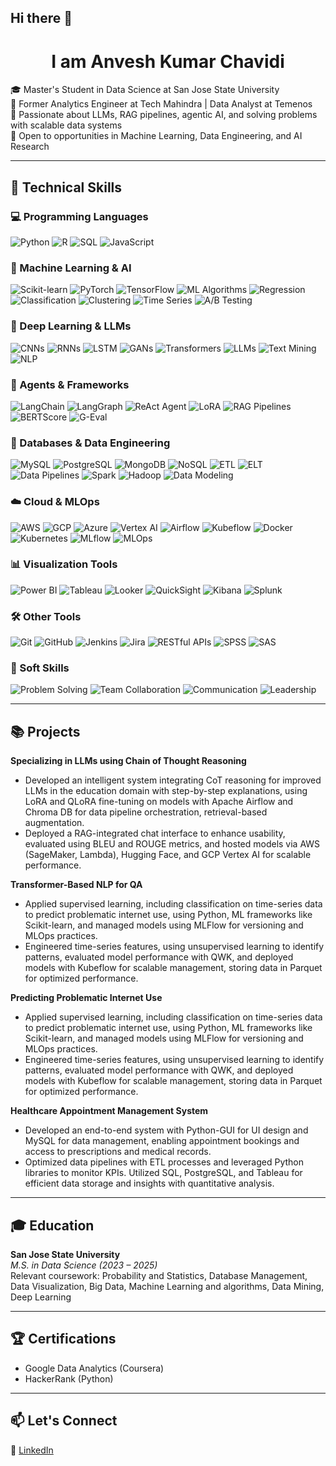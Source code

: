 ## Hi there 👋

<!--
**anveshkumar0206/anveshkumar0206** is a ✨ _special_ ✨ repository because its `README.md` (this file) appears on your GitHub profile.

Here are some ideas to get you started:

- 🔭 I’m currently working on ...
- 🌱 I’m currently learning ...
- 👯 I’m looking to collaborate on ...
- 🤔 I’m looking for help with ...
- 💬 Ask me about ...
- 📫 How to reach me: ...
- 😄 Pronouns: ...
- ⚡ Fun fact: ...
-->

<h1 align="center">I am Anvesh Kumar Chavidi</h1>

🎓 Master's Student in Data Science at San Jose State University  
💼 Former Analytics Engineer at Tech Mahindra | Data Analyst at Temenos  
🧠 Passionate about LLMs, RAG pipelines, agentic AI, and solving problems with scalable data systems  
🤝 Open to opportunities in Machine Learning, Data Engineering, and AI Research  

---

## 🚀 Technical Skills

### 💻 Programming Languages
![Python](https://img.shields.io/badge/Python-3776AB?style=for-the-badge&logo=python&logoColor=white)
![R](https://img.shields.io/badge/R-276DC3?style=for-the-badge&logo=r&logoColor=white)
![SQL](https://img.shields.io/badge/SQL-003B57?style=for-the-badge&logo=postgresql&logoColor=white)
![JavaScript](https://img.shields.io/badge/JavaScript-F7DF1E?style=for-the-badge&logo=javascript&logoColor=black)

### 🧠 Machine Learning & AI
![Scikit-learn](https://img.shields.io/badge/Scikit--learn-F7931E?style=for-the-badge)
![PyTorch](https://img.shields.io/badge/PyTorch-EE4C2C?style=for-the-badge)
![TensorFlow](https://img.shields.io/badge/TensorFlow-FF6F00?style=for-the-badge)
![ML Algorithms](https://img.shields.io/badge/ML%20Algorithms-0078D4?style=for-the-badge)
![Regression](https://img.shields.io/badge/Regression-5C2D91?style=for-the-badge)
![Classification](https://img.shields.io/badge/Classification-8E24AA?style=for-the-badge)
![Clustering](https://img.shields.io/badge/Clustering-512DA8?style=for-the-badge)
![Time Series](https://img.shields.io/badge/Time%20Series-3949AB?style=for-the-badge)
![A/B Testing](https://img.shields.io/badge/A%2FB%20Testing-F06292?style=for-the-badge)

### 🧠 Deep Learning & LLMs
![CNNs](https://img.shields.io/badge/CNNs-2196F3?style=for-the-badge)
![RNNs](https://img.shields.io/badge/RNNs-1E88E5?style=for-the-badge)
![LSTM](https://img.shields.io/badge/LSTM-1976D2?style=for-the-badge)
![GANs](https://img.shields.io/badge/GANs-FF6F00?style=for-the-badge)
![Transformers](https://img.shields.io/badge/Transformers-FFA000?style=for-the-badge)
![LLMs](https://img.shields.io/badge/LLMs-FFB300?style=for-the-badge)
![Text Mining](https://img.shields.io/badge/Text%20Mining-FF8F00?style=for-the-badge)
![NLP](https://img.shields.io/badge/NLP-FF7043?style=for-the-badge)

### 🤖 Agents & Frameworks
![LangChain](https://img.shields.io/badge/LangChain-black?style=for-the-badge)
![LangGraph](https://img.shields.io/badge/LangGraph-7B61FF?style=for-the-badge)
![ReAct Agent](https://img.shields.io/badge/ReAct%20Agent-E23237?style=for-the-badge)
![LoRA](https://img.shields.io/badge/LoRA-007ACC?style=for-the-badge)
![RAG Pipelines](https://img.shields.io/badge/RAG%20Pipelines-4E342E?style=for-the-badge)
![BERTScore](https://img.shields.io/badge/BERTScore-9C27B0?style=for-the-badge)
![G-Eval](https://img.shields.io/badge/G--Eval-3949AB?style=for-the-badge)

### 💾 Databases & Data Engineering
![MySQL](https://img.shields.io/badge/MySQL-00758F?style=for-the-badge)
![PostgreSQL](https://img.shields.io/badge/PostgreSQL-336791?style=for-the-badge)
![MongoDB](https://img.shields.io/badge/MongoDB-47A248?style=for-the-badge)
![NoSQL](https://img.shields.io/badge/NoSQL-43A047?style=for-the-badge)
![ETL](https://img.shields.io/badge/ETL-00ACC1?style=for-the-badge)
![ELT](https://img.shields.io/badge/ELT-00838F?style=for-the-badge)
![Data Pipelines](https://img.shields.io/badge/Data%20Pipelines-4CAF50?style=for-the-badge)
![Spark](https://img.shields.io/badge/Spark-F75C03?style=for-the-badge)
![Hadoop](https://img.shields.io/badge/Hadoop-66BB6A?style=for-the-badge)
![Data Modeling](https://img.shields.io/badge/Data%20Modeling-4DB6AC?style=for-the-badge)

### ☁️ Cloud & MLOps
![AWS](https://img.shields.io/badge/AWS-232F3E?style=for-the-badge)
![GCP](https://img.shields.io/badge/GCP-4285F4?style=for-the-badge)
![Azure](https://img.shields.io/badge/Azure-0078D4?style=for-the-badge)
![Vertex AI](https://img.shields.io/badge/Vertex%20AI-FF6F00?style=for-the-badge)
![Airflow](https://img.shields.io/badge/Airflow-017CEE?style=for-the-badge)
![Kubeflow](https://img.shields.io/badge/Kubeflow-3E50B4?style=for-the-badge)
![Docker](https://img.shields.io/badge/Docker-2496ED?style=for-the-badge)
![Kubernetes](https://img.shields.io/badge/Kubernetes-326CE5?style=for-the-badge)
![MLflow](https://img.shields.io/badge/MLflow-003366?style=for-the-badge)
![MLOps](https://img.shields.io/badge/MLOps-673AB7?style=for-the-badge)

### 📊 Visualization Tools
![Power BI](https://img.shields.io/badge/Power%20BI-F2C811?style=for-the-badge&logo=powerbi&logoColor=black)
![Tableau](https://img.shields.io/badge/Tableau-E97627?style=for-the-badge)
![Looker](https://img.shields.io/badge/Looker-4285F4?style=for-the-badge)
![QuickSight](https://img.shields.io/badge/QuickSight-FF9900?style=for-the-badge)
![Kibana](https://img.shields.io/badge/Kibana-FE4080?style=for-the-badge)
![Splunk](https://img.shields.io/badge/Splunk-000000?style=for-the-badge)

### 🛠️ Other Tools
![Git](https://img.shields.io/badge/Git-F05032?style=for-the-badge)
![GitHub](https://img.shields.io/badge/GitHub-181717?style=for-the-badge)
![Jenkins](https://img.shields.io/badge/Jenkins-D24939?style=for-the-badge)
![Jira](https://img.shields.io/badge/Jira-0052CC?style=for-the-badge)
![RESTful APIs](https://img.shields.io/badge/RESTful%20APIs-8D6E63?style=for-the-badge)
![SPSS](https://img.shields.io/badge/SPSS-2C2255?style=for-the-badge)
![SAS](https://img.shields.io/badge/SAS-1E90FF?style=for-the-badge)

### 💬 Soft Skills
![Problem Solving](https://img.shields.io/badge/Problem%20Solving-E91E63?style=for-the-badge)
![Team Collaboration](https://img.shields.io/badge/Team%20Collaboration-EC407A?style=for-the-badge)
![Communication](https://img.shields.io/badge/Communication-D81B60?style=for-the-badge)
![Leadership](https://img.shields.io/badge/Leadership-C2185B?style=for-the-badge)

---

## 📚 Projects

**Specializing in LLMs using Chain of Thought Reasoning**  
  - Developed an intelligent system integrating CoT reasoning for improved LLMs in the education domain with step-by-step explanations, using LoRA and QLoRA fine-tuning on models with Apache Airflow and Chroma DB for data pipeline orchestration, retrieval-based augmentation.
  - Deployed a RAG-integrated chat interface to enhance usability, evaluated using BLEU and ROUGE metrics, and hosted models via AWS (SageMaker, Lambda), Hugging Face, and GCP Vertex AI for scalable performance.

**Transformer-Based NLP for QA**  
  - Applied supervised learning, including classification on time-series data to predict problematic internet use, using Python, ML frameworks like Scikit-learn, and managed models using MLFlow for versioning and MLOps practices.
  - Engineered time-series features, using unsupervised learning to identify patterns, evaluated model performance with QWK, and deployed models with Kubeflow for scalable management, storing data in Parquet for optimized performance.

**Predicting Problematic Internet Use**  
  - Applied supervised learning, including classification on time-series data to predict problematic internet use, using Python, ML frameworks like Scikit-learn, and managed models using MLFlow for versioning and MLOps practices.
  - Engineered time-series features, using unsupervised learning to identify patterns, evaluated model performance with QWK, and deployed models with Kubeflow for scalable management, storing data in Parquet for optimized performance.

**Healthcare Appointment Management System**  
  - Developed an end-to-end system with Python-GUI for UI design and MySQL for data management, enabling appointment bookings and access to prescriptions and medical records.
  - Optimized data pipelines with ETL processes and leveraged Python libraries to monitor KPIs. Utilized SQL, PostgreSQL, and Tableau for efficient data storage and insights with quantitative analysis.

---

## 🎓 Education

**San Jose State University**  
*M.S. in Data Science (2023 – 2025)*  
Relevant coursework: Probability and Statistics, Database Management, Data Visualization, Big Data, Machine Learning and algorithms, Data Mining, Deep Learning

---

## 🏆 Certifications

- Google Data Analytics (Coursera)  
- HackerRank (Python)

---

## 📫 Let's Connect

🔗 [LinkedIn](https://www.linkedin.com/in/anvesh-kumar-chavidi-4522371b5/)
